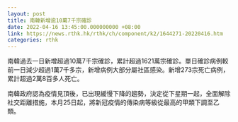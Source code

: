 ```yaml
---
layout: post
title: 南韓新增逾10萬7千宗確診
date: 2022-04-16 13:45:00.000000000 +08:00
link: https://news.rthk.hk/rthk/ch/component/k2/1644271-20220416.htm
categories: rthk
---
```


南韓過去一日新增超過10萬7千宗確診，累計超過1621萬宗確診。單日確診病例較前一日減少超過1萬7千多宗，新增病例大部分屬社區感染。新增273宗死亡病例，累計超過2萬8百多人死亡。

南韓政府認為疫情見頂後，已出現緩慢下降的趨勢，決定從下星期一起，全面解除社交距離措施，本月25日起，將新冠疫情的傳染病等級從最高的甲類下調至乙類。
